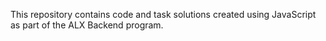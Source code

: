 This repository contains code and task solutions created using JavaScript as part of the ALX Backend program.
